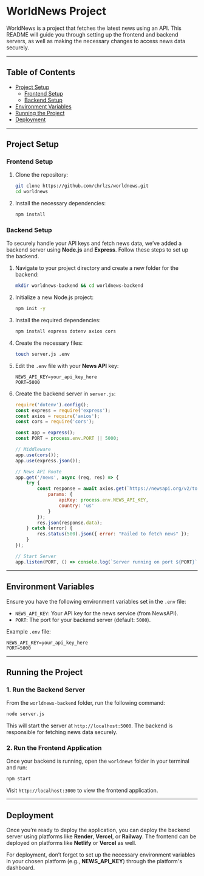 
# **WorldNews Project**

WorldNews is a project that fetches the latest news using an API. This README will guide you through setting up the frontend and backend servers, as well as making the necessary changes to access news data securely.

---

## **Table of Contents**
- [Project Setup](#project-setup)
  - [Frontend Setup](#frontend-setup)
  - [Backend Setup](#backend-setup)
- [Environment Variables](#environment-variables)
- [Running the Project](#running-the-project)
- [Deployment](#deployment)

---

## **Project Setup**

### **Frontend Setup**
1. Clone the repository:
   ```sh
   git clone https://github.com/chrlzs/worldnews.git
   cd worldnews
   ```

2. Install the necessary dependencies:
   ```sh
   npm install
   ```

### **Backend Setup**
To securely handle your API keys and fetch news data, we’ve added a backend server using **Node.js** and **Express**. Follow these steps to set up the backend.

1. Navigate to your project directory and create a new folder for the backend:
   ```sh
   mkdir worldnews-backend && cd worldnews-backend
   ```

2. Initialize a new Node.js project:
   ```sh
   npm init -y
   ```

3. Install the required dependencies:
   ```sh
   npm install express dotenv axios cors
   ```

4. Create the necessary files:
   ```sh
   touch server.js .env
   ```

5. Edit the `.env` file with your **News API** key:
   ```
   NEWS_API_KEY=your_api_key_here
   PORT=5000
   ```

6. Create the backend server in `server.js`:
   ```javascript
   require('dotenv').config();
   const express = require('express');
   const axios = require('axios');
   const cors = require('cors');

   const app = express();
   const PORT = process.env.PORT || 5000;

   // Middleware
   app.use(cors());
   app.use(express.json());

   // News API Route
   app.get('/news', async (req, res) => {
       try {
           const response = await axios.get(`https://newsapi.org/v2/top-headlines`, {
               params: {
                   apiKey: process.env.NEWS_API_KEY,
                   country: 'us'
               }
           });
           res.json(response.data);
       } catch (error) {
           res.status(500).json({ error: "Failed to fetch news" });
       }
   });

   // Start Server
   app.listen(PORT, () => console.log(`Server running on port ${PORT}`));
   ```

---

## **Environment Variables**

Ensure you have the following environment variables set in the `.env` file:

- `NEWS_API_KEY`: Your API key for the news service (from NewsAPI).
- `PORT`: The port for your backend server (default: `5000`).

Example `.env` file:

```
NEWS_API_KEY=your_api_key_here
PORT=5000
```

---

## **Running the Project**

### **1. Run the Backend Server**
From the `worldnews-backend` folder, run the following command:

```sh
node server.js
```

This will start the server at `http://localhost:5000`. The backend is responsible for fetching news data securely.

### **2. Run the Frontend Application**
Once your backend is running, open the `worldnews` folder in your terminal and run:

```sh
npm start
```

Visit `http://localhost:3000` to view the frontend application.

---

## **Deployment**

Once you’re ready to deploy the application, you can deploy the backend server using platforms like **Render**, **Vercel**, or **Railway**. The frontend can be deployed on platforms like **Netlify** or **Vercel** as well.

For deployment, don’t forget to set up the necessary environment variables in your chosen platform (e.g., **NEWS_API_KEY**) through the platform's dashboard.

